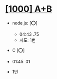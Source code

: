 # [[1000] A+B](https://icpc.me/1000)

- node.js: [:o:]
  - 04:43 .75
  - 시도: 1번

- C [:o:]
 - 01:45 .01
 - 1번


